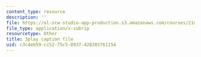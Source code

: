 ```yaml
---
content_type: resource
description: ''
file: https://ol-ocw-studio-app-production.s3.amazonaws.com/courses/21m-355-musical-improvisation-spring-2013/c3c4eb59cc5275c58937428301761154_qsEYV-yD0H0.srt
file_type: application/x-subrip
resourcetype: Other
title: 3play caption file
uid: c3c4eb59-cc52-75c5-8937-428301761154
---
```

